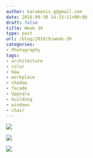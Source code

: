 ```yaml
---
author: karamanis.g@gmail.com
date: 2018-09-30 14:33:11+00:00
draft: false
title: Week 39
type: post
url: /blog/2018/9/week-39
categories:
- Photography
tags:
- architecture
- color
- b&w
- workplace
- shadow
- facade
- Uppsala
- building
- windows
- chair
---
```




  
   ![](/images/2018-09-30-20189week-39/image-asset.jpeg)

  

  
   ![](/images/2018-09-30-20189week-39/image-asset.jpeg)

  

  
   ![](/images/2018-09-30-20189week-39/image-asset.jpeg)

  


